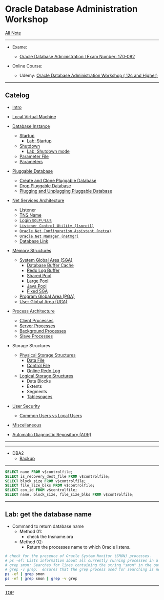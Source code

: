 # Oracle Database Administration Workshop

[All Note](../../index.md)

---

- Exame:

  - [Oracle Database Administration I Exam Number: 1Z0-082](https://education.oracle.com/oracle-database-administration-i/pexam_1Z0-082)

- Online Course:
  - Udemy: [Oracle Database Administration Workshop ( 12c and Higher)](https://www.udemy.com/course/oracle-database-administration-certified-associate-1z0-072/)

---

## Catelog

- [Intro](./intro/itro.md)
- [Local Virtual Machine](./local_vm/vm.md)

- [Database Instance](./instance/instance/instance.md)

  - [Startup](./instance/startup/startup.md)
    - [Lab: Startup](./instance/startup/lab.md)
  - [Shutdown](./instance/shutdown/shutdown.md)
    - [Lab: Shutdown mode](./instance/shutdown/lab.md)
  - [Parameter File](./instance/parameter_file/parameter_file.md)
  - [Parameters](./instance/parameter/parameter.md)

- [Pluggable Database](./pluggable_db/pluggable_db/pluggable_db.md)

  - [Create and Clone Pluggable Database](./pluggable_db/pdb_create/pdb_create.md)
  - [Drop Pluggable Database](./pluggable_db/pdb_drop/pdb_drop.md)
  - [Plugging and Unplugging Pluggable Database](./pluggable_db/pdb_unplug/pdb_unplug.md)

- [Net Services Architecture](./net/net/net.md)

  - [Listener](./net/listener/listener.md)
  - [TNS Name](./net/tnsname/tnsname.md)
  - [Login `SQLP\*LUS`](./net/EZCONNECT/EZCONNECT.md)
  - [`Listener Control Utility (lsnrctl)`](./net/lsnr/lsnr.md)
  - [`Oracle Net Configuration Assistant (netca)`](./net/netca/netca.md)
  - [`Oracle Net Manager (netmgr)`](./net/netmgr/netmgr.md)
  - [Database Link](./net/db_link/db_link.md)

- [Memory Structures](./memory/memory/memory.md)

  - [System Global Area (SGA)](./memory/sga/sga.md)
    - [Database Buffer Cache](./memory/buffer_cache/buffer_cache.md)
    - [Redo Log Buffer](./memory/redo_log_buffer/redo_log_buffer.md)
    - [Shared Pool](./memory/shared_pool/shared_pool.md)
    - [Large Pool](./memory/large_pool/large_pool.md)
    - [Java Pool](./memory/java_pool/java_pool.md)
    - [Fixed SGA](./memory/fixed_sga/fixed_sga.md)
  - [Program Global Area (PGA)](./memory/pga/pga.md)
  - [User Global Area (UGA)](./memory/uga/uga.md)

- [Process Architecture](./process/process/process.md)

  - [Client Processes](./process/client_processes/client_processes.md)
  - [Server Processes](./process/server_processes/server_processes.md)
  - [Background Processes](./process/bg_processes/bg_processes.md)
  - [Slave Processes](./process/slave_processes/slave_processes.md)

- Storage Structures

  - [Physical Storage Structures](./phy_storage/phy_storage/phy_storage.md)
    - [Data File](./phy_storage/data_file/data_file.md)
    - [Control File](./phy_storage/control_file/control_file.md)
    - [Online Redo Log](./phy_storage/online_redo_log/online_redo_log.md)
  - [Logical Storage Structures](./log_storage/log_storage/log_storage.md)
    - Data Blocks
    - Extents
    - Segments
    - [Tablespaces](./log_storage/tbsp/tbsp.md)

- [User Security](./user/user/user.md)

  - [Common Users vs Local Users](./user/common_local_user/common_local_user.md)

- [Miscellaneous](./misc/misc.md)

- [Automatic Diagnostic Repository (ADR)](./adr/adr.md)

---

---

- DBA2
  - [Backup](./backup/backup/backup.md)

---

```sql
SELECT name FROM v$controlfile;
SELECT is_recovery_dest_file FROM v$controlfile;
SELECT block_size FROM v$controlfile;
SELECT file_size_blks FROM v$controlfile;
SELECT con_id FROM v$controlfile;
SELECT name, block_size, file_size_blks FROM v$controlfile;
```

---

## Lab: get the database name

- Command to return database name
  - Method 01:
    - check the tnsname.ora
  - Method 02:
    - Return the processes name to which Oracle listens.

```sh
# check for the presence of Oracle System Monitor (SMON) processes.
# ps -ef: Lists information about all currently running processes in a detailed format.
# grep smon: Searches for lines containing the string "smon" in the output
# grep -v grep:  ensures that the grep process used for searching is not included in the results.
ps -ef | grep smon
ps -ef | grep smon | grep -v grep
```

---

[TOP](#oracle-database-administration-workshop)
